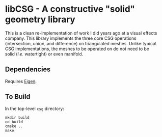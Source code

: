 # libCSG - A constructive "solid" geometry library #

This is a clean re-implementation of work I did years ago at a visual effects company.  This library implements the three core CSG operations (intersection, union, and difference) on triangulated meshes.  Unlike typical CSG implementations, the meshes to 
be operated on do not need to be solid (*i.e.* watertight) or even manifold.

## Dependencies ##
Requires [Eigen](http://eigen.tuxfamily.org/index.php?title=Main_Page#Download).


## To Build ##
In the top-level ```csg``` directory:
```
mkdir build
cd build
cmake ..
make
```
